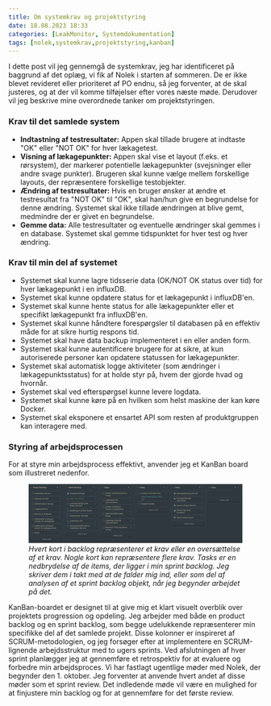 ```yaml
---
title: Om systemkrav og projektstyring
date: 18.08.2023 18:33
categories: [LeakMonitor, Systemdokumentation]
tags: [nolek,systemkrav,projektstyring,kanban]
---
```

I dette post vil jeg gennemgå de systemkrav, jeg har identificeret på baggrund af det oplæg, vi fik af Nolek i starten af
sommeren. De er ikke blevet revideret eller prioriteret af PO endnu, så jeg forventer, at de skal justeres, og at der vil
komme tilføjelser efter vores næste møde. Derudover vil jeg beskrive mine overordnede tanker om projektstyringen.

### Krav til det samlede system
* **Indtastning af testresultater:** Appen skal tillade brugere at indtaste "OK" eller "NOT OK" for hver lækagetest.
* **Visning af lækagepunkter:** Appen skal vise et layout (f.eks. et rørsystem), der markerer potentielle lækagepunkter
  (svejsninger eller andre svage punkter). Brugeren skal kunne vælge mellem forskellige layouts, der repræsentere
  forskellige testobjekter.
* **Ændring af testresultater:** Hvis en bruger ønsker at ændre et testresultat fra "NOT OK" til "OK", skal han/hun give
  en begrundelse for denne ændring. Systemet skal ikke tillade ændringen at blive gemt, medmindre der er givet en
  begrundelse.
* **Gemme data:** Alle testresultater og eventuelle ændringer skal gemmes i en database. Systemet skal gemme tidspunktet
  for hver test og hver ændring.

### Krav til min del af systemet
* Systemet skal kunne lagre tidsserie data (OK/NOT OK status over tid) for hver lækagepunkt i en influxDB.
* Systemet skal kunne opdatere status for et lækagepunkt i influxDB'en.
* Systemet skal kunne hente status for alle lækagepunkter eller et specifikt lækagepunkt fra influxDB'en.
* Systemet skal kunne håndtere forespørgsler til databasen på en effektiv måde for at sikre hurtig respons tid.
* Systemet skal have data backup implementeret i en eller anden form.
* Systemet skal kunne autentificere brugere for at sikre, at kun autoriserede personer kan opdatere statussen for
  lækagepunkter.
* Systemet skal automatisk logge aktiviteter (som ændringer i lækagepunktsstatus) for at holde styr på, hvem der gjorde
  hvad og hvornår.
* Systemet skal ved efterspørgsel kunne levere logdata.
* Systemet skal kunne køre på en hvilken som helst maskine der kan køre Docker.
* Systemet skal eksponere et ensartet API som resten af produktgruppen kan interagere med.

### Styring af arbejdsprocessen
For at styre min arbejdsprocess effektivt, anvender jeg et KanBan board som illustreret nedenfor.

<figure>
  <img src="/assets/images/kanban_2108.png" alt="Image should have been here.">
  <figcaption> <i>Hvert kort i backlog repræsenterer et krav eller en oversættelse af et krav. Nogle kort kan 
repræsentere flere krav. Tasks er en nedbrydelse af de items, der ligger i min sprint backlog. Jeg skriver dem i takt
med at de falder mig ind, eller som del af analysen af et sprint backlog objekt, når jeg begynder arbejdet på det.
</i>  </figcaption>
</figure>

KanBan-boardet er designet til at give mig et klart visuelt overblik over projektets progression og opdeling. Jeg
arbejder med både en product backlog og en sprint backlog, som begge udelukkende repræsenterer min specifikke del af det
samlede projekt. Disse kolonner er inspireret af SCRUM-metodologien, og jeg forsøger efter at implementere en
SCRUM-lignende arbejdsstruktur med to ugers sprints. Ved afslutningen af hver sprint planlægger jeg at gennemføre et
retrospektiv for at evaluere og forbedre min arbejdsproces. Vi har fastlagt ugentlige møder med Nolek, der begynder
den 1. oktober. Jeg forventer at anvende hvert andet af disse møder som et sprint review. Det indledende møde vil være
en mulighed for at finjustere min backlog og for at gennemføre for det første review.
